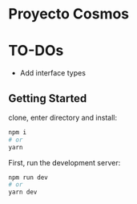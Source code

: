 # Proyecto Cosmos

# TO-DOs

- Add interface types

## Getting Started

clone, enter directory and install:

```bash
npm i
# or
yarn
```

First, run the development server:

```bash
npm run dev
# or
yarn dev
```
